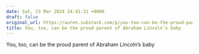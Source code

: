 ```yaml
---
date: Sat, 23 Mar 2024 14:41:31 +0000
draft: false
original_url: https://auren.substack.com/p/you-too-can-be-the-proud-parent-of
title: You, too, can be the proud parent of Abraham Lincoln’s baby
---
```


You, too, can be the proud parent of Abraham Lincoln’s baby